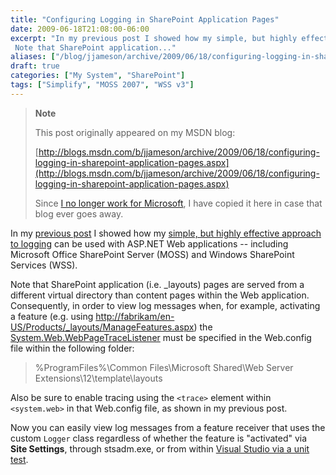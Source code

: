 ```yaml
---
title: "Configuring Logging in SharePoint Application Pages"
date: 2009-06-18T21:08:00-06:00
excerpt: "In my previous post I showed how my simple, but highly effective approach to logging can be used with ASP.NET Web applications -- including Microsoft Office SharePoint Server (MOSS) and Windows SharePoint Services (WSS). 
 Note that SharePoint application..."
aliases: ["/blog/jjameson/archive/2009/06/18/configuring-logging-in-sharepoint-application-pages.aspx"]
draft: true
categories: ["My System", "SharePoint"]
tags: ["Simplify", "MOSS 2007", "WSS v3"]
---
```


> **Note**
>
> This post originally appeared on my MSDN blog:
>
> [http://blogs.msdn.com/b/jjameson/archive/2009/06/18/configuring-logging-in-sharepoint-application-pages.aspx](http://blogs.msdn.com/b/jjameson/archive/2009/06/18/configuring-logging-in-sharepoint-application-pages.aspx)
>
> Since
> [I no longer work for Microsoft](/blog/jjameson/2011/09/02/last-day-with-microsoft),
> I have copied it here in case that blog ever goes away.

In my
[previous post](/blog/jjameson/2009/06/18/configuring-logging-in-asp-net-applications-and-sharepoint)
I showed how my
[simple, but highly effective approach to logging](/blog/jjameson/2009/06/18/a-simple-but-highly-effective-approach-to-logging)
can be used with ASP.NET Web applications -- including Microsoft Office
SharePoint Server (MOSS) and Windows SharePoint Services (WSS).

Note that SharePoint application (i.e. \_layouts) pages are served from a
different virtual directory than content pages within the Web application.
Consequently, in order to view log messages when, for example, activating a
feature (e.g. using
[http://fabrikam/en-US/Products/\_layouts/ManageFeatures.aspx](http://fabrikam/en-US/Products/_layouts/ManageFeatures.aspx))
the
[System.Web.WebPageTraceListener](http://msdn.microsoft.com/en-us/library/system.web.webpagetracelistener.aspx)
must be specified in the Web.config file within the following folder:

> %ProgramFiles%\Common Files\Microsoft Shared\Web Server
> Extensions\12\template\layouts

Also be sure to enable tracing using the `<trace>` element within `<system.web>`
in that Web.config file, as shown in my previous post.

Now you can easily view log messages from a feature receiver that uses the
custom `Logger` class regardless of whether the feature is "activated" via
**Site Settings**, through stsadm.exe, or from within
[Visual Studio via a unit test](/blog/jjameson/2007/03/22/what-s-in-a-name-defaultfeaturereceiver-vs-featureconfigurator).
